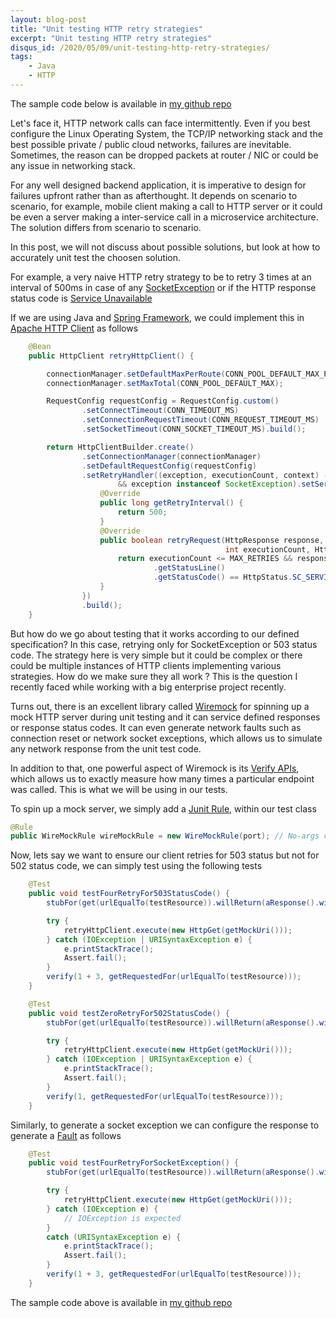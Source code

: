 ```yaml
---
layout: blog-post
title: "Unit testing HTTP retry strategies"
excerpt: "Unit testing HTTP retry strategies"
disqus_id: /2020/05/09/unit-testing-http-retry-strategies/
tags:
    - Java
    - HTTP
---
```


The sample code below is available in [my github repo](https://github.com/madhur/unit-test-http-retry)

Let's face it, HTTP network calls can face intermittently. Even if you best configure the Linux Operating System, the TCP/IP networking stack and the best possible private / public cloud networks, failures are inevitable. Sometimes, the reason can be dropped packets at router / NIC or could be any issue in networking stack.

For any well designed backend application, it is imperative to design for failures upfront rather than as afterthought. It depends on scenario to scenario, for example, mobile client making a call to HTTP server or it could be even a server making a inter-service call in a microservice architecture. The solution differs from scenario to scenario.

In this post, we will not discuss about possible solutions, but look at how to accurately unit test the choosen solution.

For example, a very naive HTTP retry strategy to be to retry 3 times at an interval of 500ms in case of any [SocketException](https://docs.oracle.com/javase/7/docs/api/java/net/SocketException.html) or if the HTTP response status code is [Service Unavailable](https://developer.mozilla.org/en-US/docs/Web/HTTP/Status/503)

If we are using Java and [Spring Framework](https://spring.io/), we could implement this in [Apache HTTP Client](https://hc.apache.org/httpcomponents-client-ga/) as follows

```java
    @Bean
    public HttpClient retryHttpClient() {

        connectionManager.setDefaultMaxPerRoute(CONN_POOL_DEFAULT_MAX_PER_ROUTE);
        connectionManager.setMaxTotal(CONN_POOL_DEFAULT_MAX);

        RequestConfig requestConfig = RequestConfig.custom()
                .setConnectTimeout(CONN_TIMEOUT_MS)
                .setConnectionRequestTimeout(CONN_REQUEST_TIMEOUT_MS)
                .setSocketTimeout(CONN_SOCKET_TIMEOUT_MS).build();

        return HttpClientBuilder.create()
                .setConnectionManager(connectionManager)
                .setDefaultRequestConfig(requestConfig)
                .setRetryHandler((exception, executionCount, context) -> executionCount <= MAX_RETRIES
                        && exception instanceof SocketException).setServiceUnavailableRetryStrategy(new ServiceUnavailableRetryStrategy() {
                    @Override
                    public long getRetryInterval() {
                        return 500;
                    }
                    @Override
                    public boolean retryRequest(HttpResponse response,
                                                int executionCount, HttpContext context) {
                        return executionCount <= MAX_RETRIES && response
                                .getStatusLine()
                                .getStatusCode() == HttpStatus.SC_SERVICE_UNAVAILABLE;
                    }
                })
                .build();
    }
```

But how do we go about testing that it works according to our defined specification? In this case, retrying only for SocketException or 503 status code. The strategy here is very simple but it could be complex or there could be multiple instances of HTTP clients implementing various strategies. How do we make sure they all work ? This is the question I recently faced while working with a big enterprise project recently.

Turns out, there is an excellent library called [Wiremock](http://wiremock.org/) for spinning up a mock HTTP server during unit testing and it can service defined responses or response status codes. It can even generate network faults such as connection reset or network socket exceptions, which allows us to simulate any network response from the unit test code.

In addition to that, one powerful aspect of Wiremock is its [Verify APIs](http://wiremock.org/docs/verifying/), which allows us to exactly measure how many times a particular endpoint was called. This is what we will be using in our tests.

To spin up a mock server, we simply add a [Junit Rule](https://junit.org/junit4/javadoc/4.12/org/junit/Rule.html), within our test class

```java
@Rule
public WireMockRule wireMockRule = new WireMockRule(port); // No-args constructor defaults to port 8080
```

Now, lets say we want to ensure our client retries for 503 status but not for 502 status code, we can simply test using the following tests

```java
    @Test
    public void testFourRetryFor503StatusCode() {
        stubFor(get(urlEqualTo(testResource)).willReturn(aResponse().withStatus(503)));

        try {
            retryHttpClient.execute(new HttpGet(getMockUri()));
        } catch (IOException | URISyntaxException e) {
            e.printStackTrace();
            Assert.fail();
        }
        verify(1 + 3, getRequestedFor(urlEqualTo(testResource)));
    }

    @Test
    public void testZeroRetryFor502StatusCode() {
        stubFor(get(urlEqualTo(testResource)).willReturn(aResponse().withStatus(502)));

        try {
            retryHttpClient.execute(new HttpGet(getMockUri()));
        } catch (IOException | URISyntaxException e) {
            e.printStackTrace();
            Assert.fail();
        }
        verify(1, getRequestedFor(urlEqualTo(testResource)));
    }
```

Similarly, to generate a socket exception we can configure the response to generate a [Fault](http://wiremock.org/docs/simulating-faults/) as follows

```java
    @Test
    public void testFourRetryForSocketException() {
        stubFor(get(urlEqualTo(testResource)).willReturn(aResponse().withFault(Fault.CONNECTION_RESET_BY_PEER)));

        try {
            retryHttpClient.execute(new HttpGet(getMockUri()));
        } catch (IOException e) {
            // IOException is expected
        }
        catch (URISyntaxException e) {
            e.printStackTrace();
            Assert.fail();
        }
        verify(1 + 3, getRequestedFor(urlEqualTo(testResource)));
    }
```

The sample code above is available in [my github repo](https://github.com/madhur/unit-test-http-retry)
